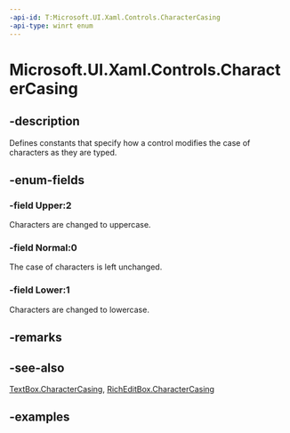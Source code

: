 ```yaml
---
-api-id: T:Microsoft.UI.Xaml.Controls.CharacterCasing
-api-type: winrt enum
---
```


<!-- Enumeration syntax.
public enum CharacterCasing : int
-->

# Microsoft.UI.Xaml.Controls.CharacterCasing

## -description

Defines constants that specify how a control modifies the case of characters as they are typed.

## -enum-fields

### -field Upper:2

Characters are changed to uppercase.

### -field Normal:0

The case of characters is left unchanged.

### -field Lower:1

Characters are changed to lowercase.

## -remarks

## -see-also

[TextBox.CharacterCasing](textbox_charactercasing.md), [RichEditBox.CharacterCasing](richeditbox_charactercasing.md)

## -examples


